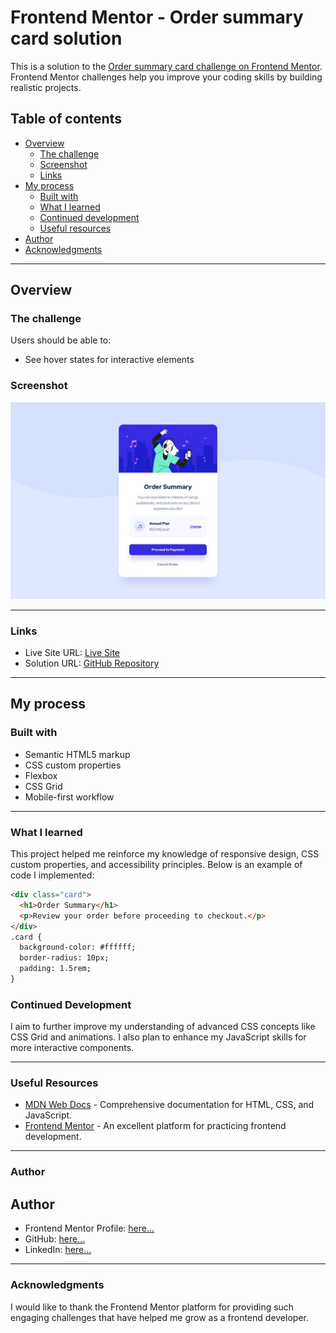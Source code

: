 # Frontend Mentor - Order summary card solution

This is a solution to the [Order summary card challenge on Frontend Mentor](https://www.frontendmentor.io/challenges/order-summary-component-QlPmajDUj). Frontend Mentor challenges help you improve your coding skills by building realistic projects.

## Table of contents

- [Overview](#overview)
  - [The challenge](#the-challenge)
  - [Screenshot](#screenshot)
  - [Links](#links)
- [My process](#my-process)
  - [Built with](#built-with)
  - [What I learned](#what-i-learned)
  - [Continued development](#continued-development)
  - [Useful resources](#useful-resources)
- [Author](#author)
- [Acknowledgments](#acknowledgments)

---

## Overview

### The challenge

Users should be able to:

- See hover states for interactive elements

### Screenshot

![Screenshot of the solution](./design/desktop-design.jpg)

---

### Links

- Live Site URL: [Live Site](https://salehjoseph.github.io/Frontend-Mentor-Challenges/order-summary-component-main)  
- Solution URL: [GitHub Repository](https://github.com/salehjoseph/Frontend-Mentor-Challenges/order-summary-component-main)

---

## My process

### Built with

- Semantic HTML5 markup
- CSS custom properties
- Flexbox
- CSS Grid
- Mobile-first workflow

---

### What I learned

This project helped me reinforce my knowledge of responsive design, CSS custom properties, and accessibility principles. Below is an example of code I implemented:

```html
<div class="card">
  <h1>Order Summary</h1>
  <p>Review your order before proceeding to checkout.</p>
</div>
.card {
  background-color: #ffffff;
  border-radius: 10px;
  padding: 1.5rem;
}
```
### Continued Development

I aim to further improve my understanding of advanced CSS concepts like CSS Grid and animations. I also plan to enhance my JavaScript skills for more interactive components.

---

### Useful Resources

- [MDN Web Docs](https://developer.mozilla.org/) - Comprehensive documentation for HTML, CSS, and JavaScript.
- [Frontend Mentor](https://www.frontendmentor.io) - An excellent platform for practicing frontend development.

---

### Author

## Author  
- Frontend Mentor Profile: [here...](https://www.frontendmentor.io/profile/salehjoseph)  
- GitHub: [here...](https://github.com/salehjoseph)  
- LinkedIn: [here...](https://www.linkedin.com/in/sebaana-yusuf-215839247/) 

---

### Acknowledgments

I would like to thank the Frontend Mentor platform for providing such engaging challenges that have helped me grow as a frontend developer.
